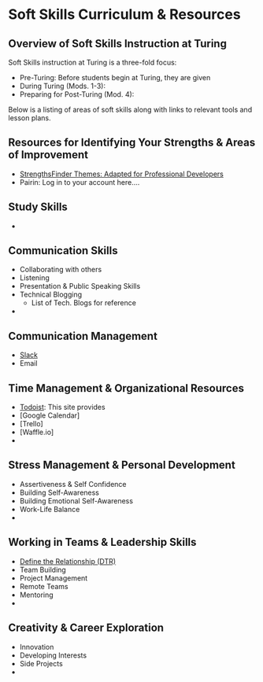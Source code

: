 # Soft Skills Curriculum & Resources

## Overview of Soft Skills Instruction at Turing
Soft Skills instruction at Turing is a three-fold focus:
  * Pre-Turing: Before students begin at Turing, they are given 
  * During Turing (Mods. 1-3):
  * Preparing for Post-Turing (Mod. 4): 
  
Below is a listing of areas of soft skills along with links to relevant tools and lesson plans.

## Resources for Identifying Your Strengths & Areas of Improvement
* [StrengthsFinder Themes: Adapted for Professional Developers](https://docs.google.com/document/d/1D4AE3y8yVXx5PI7wtPcbdTEz-IbXl6CJm_EZAwkTHew/edit?usp=sharing)
* Pairin: Log in to your account here....

## Study Skills
*

## Communication Skills
* Collaborating with others
* Listening
* Presentation & Public Speaking Skills
* Technical Blogging
     * List of Tech. Blogs for reference
*  

## Communication Management
* [Slack](https://docs.google.com/document/d/1OChnYx0ViErOKgNzE6C0hDD9tC9xX683f_dlM_4WYkA/edit?usp=sharing)
* Email

## Time Management & Organizational Resources
* [Todoist](https://todoist.com): This site provides  
* [Google Calendar]
* [Trello]
* [Waffle.io]
* 

## Stress Management & Personal Development
* Assertiveness & Self Confidence
* Building Self-Awareness
* Building Emotional Self-Awareness
* Work-Life Balance
* 

## Working in Teams & Leadership Skills
* [Define the Relationship (DTR)](https://docs.google.com/document/d/1zMtgWhODQuP3KBNhrg6PtmPUkw0DIskqgggeyEzYZi4/edit?usp=sharing)
* Team Building
* Project Management
* Remote Teams
* Mentoring
* 

## Creativity & Career Exploration
* Innovation
* Developing Interests
* Side Projects
* 


